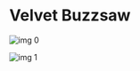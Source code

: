 # Velvet Buzzsaw

![img 0](https://i.imgur.com/obieNiK.jpg)

![img 1](https://i.imgur.com/DIIQ98g.jpg)

